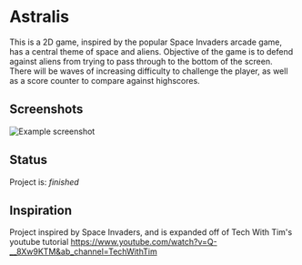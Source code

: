 ﻿# Astralis
This is a 2D game, inspired by the popular Space Invaders arcade game, has a central theme of space and aliens. Objective of the game is to defend against aliens from trying to pass through to the bottom of the screen. There will be waves of increasing difficulty to challenge the player, as well as a score counter to compare against highscores.

## Screenshots
![Example screenshot](./img/screenshot.png)

## Status
Project is: _finished_

## Inspiration
Project inspired by Space Invaders, and is expanded off of Tech With Tim's youtube tutorial https://www.youtube.com/watch?v=Q-__8Xw9KTM&ab_channel=TechWithTim
